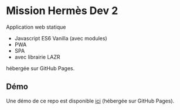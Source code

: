 # Mission Hermès Dev 2

Application web statique  
- Javascript ES6 Vanilla (avec modules)
- PWA
- SPA
- avec librairie LAZR

hébergée sur GitHub Pages.

## Démo

Une démo de ce repo est disponible [ici](https://laz-r.github.io/mission-hermes-dev-2) (hébergée sur GitHub Pages).
